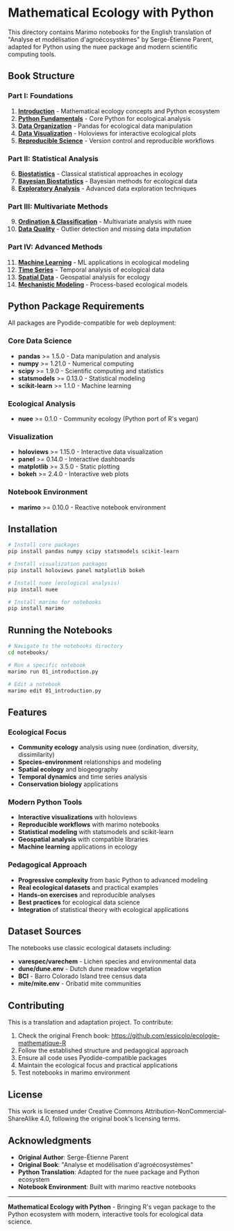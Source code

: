 # Mathematical Ecology with Python

This directory contains Marimo notebooks for the English translation of "Analyse et modélisation d'agroécosystèmes" by Serge-Étienne Parent, adapted for Python using the nuee package and modern scientific computing tools.

## Book Structure

### Part I: Foundations
1. **[Introduction](01_introduction.py)** - Mathematical ecology concepts and Python ecosystem
2. **[Python Fundamentals](02_python_fundamentals.py)** - Core Python for ecological analysis  
3. **[Data Organization](03_data_organization.py)** - Pandas for ecological data manipulation
4. **[Data Visualization](04_data_visualization.py)** - Holoviews for interactive ecological plots
5. **[Reproducible Science](05_reproducible_science.py)** - Version control and reproducible workflows

### Part II: Statistical Analysis
6. **[Biostatistics](06_biostatistics.py)** - Classical statistical approaches in ecology
7. **[Bayesian Biostatistics](07_bayesian_biostatistics.py)** - Bayesian methods for ecological data
8. **[Exploratory Analysis](08_exploratory_analysis.py)** - Advanced data exploration techniques

### Part III: Multivariate Methods
9. **[Ordination & Classification](08_ordination_classification.py)** - Multivariate analysis with nuee
10. **[Data Quality](09_data_quality.py)** - Outlier detection and missing data imputation

### Part IV: Advanced Methods
11. **[Machine Learning](10_machine_learning.py)** - ML applications in ecological modeling
12. **[Time Series](11_time_series.py)** - Temporal analysis of ecological data
13. **[Spatial Data](12_spatial_data.py)** - Geospatial analysis for ecology
14. **[Mechanistic Modeling](13_mechanistic_modeling.py)** - Process-based ecological models

## Python Package Requirements

All packages are Pyodide-compatible for web deployment:

### Core Data Science
- **pandas** >= 1.5.0 - Data manipulation and analysis
- **numpy** >= 1.21.0 - Numerical computing
- **scipy** >= 1.9.0 - Scientific computing and statistics
- **statsmodels** >= 0.13.0 - Statistical modeling
- **scikit-learn** >= 1.1.0 - Machine learning

### Ecological Analysis
- **nuee** >= 0.1.0 - Community ecology (Python port of R's vegan)

### Visualization
- **holoviews** >= 1.15.0 - Interactive data visualization
- **panel** >= 0.14.0 - Interactive dashboards
- **matplotlib** >= 3.5.0 - Static plotting
- **bokeh** >= 2.4.0 - Interactive web plots

### Notebook Environment
- **marimo** >= 0.10.0 - Reactive notebook environment

## Installation

```bash
# Install core packages
pip install pandas numpy scipy statsmodels scikit-learn

# Install visualization packages  
pip install holoviews panel matplotlib bokeh

# Install nuee (ecological analysis)
pip install nuee

# Install marimo for notebooks
pip install marimo
```

## Running the Notebooks

```bash
# Navigate to the notebooks directory
cd notebooks/

# Run a specific notebook
marimo run 01_introduction.py

# Edit a notebook
marimo edit 01_introduction.py
```

## Features

### Ecological Focus
- **Community ecology** analysis using nuee (ordination, diversity, dissimilarity)
- **Species-environment** relationships and modeling
- **Spatial ecology** and biogeography
- **Temporal dynamics** and time series analysis
- **Conservation biology** applications

### Modern Python Tools
- **Interactive visualizations** with holoviews
- **Reproducible workflows** with marimo notebooks
- **Statistical modeling** with statsmodels and scikit-learn
- **Geospatial analysis** with compatible libraries
- **Machine learning** applications in ecology

### Pedagogical Approach
- **Progressive complexity** from basic Python to advanced modeling
- **Real ecological datasets** and practical examples
- **Hands-on exercises** and reproducible analyses
- **Best practices** for ecological data science
- **Integration** of statistical theory with ecological applications

## Dataset Sources

The notebooks use classic ecological datasets including:
- **varespec/varechem** - Lichen species and environmental data
- **dune/dune.env** - Dutch dune meadow vegetation
- **BCI** - Barro Colorado Island tree census data
- **mite/mite.env** - Oribatid mite communities

## Contributing

This is a translation and adaptation project. To contribute:

1. Check the original French book: https://github.com/essicolo/ecologie-mathematique-R
2. Follow the established structure and pedagogical approach
3. Ensure all code uses Pyodide-compatible packages
4. Maintain the ecological focus and practical applications
5. Test notebooks in marimo environment

## License

This work is licensed under Creative Commons Attribution-NonCommercial-ShareAlike 4.0, 
following the original book's licensing terms.

## Acknowledgments

- **Original Author**: Serge-Étienne Parent
- **Original Book**: "Analyse et modélisation d'agroécosystèmes"
- **Python Translation**: Adapted for the nuee package and Python ecosystem
- **Notebook Environment**: Built with marimo reactive notebooks

---

**Mathematical Ecology with Python** - Bringing R's vegan package to the Python ecosystem with modern, interactive tools for ecological data science.